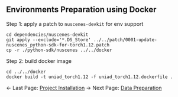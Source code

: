 ## Environments Preparation using Docker
Step 1: apply a patch to `nuscenes-devkit` for env support
```
cd dependencies/nuscenes-devkit
git apply --exclude='*.DS_Store' ../../patch/0001-update-nuscenes_python-sdk-for-torch1.12.patch
cp -r ./python-sdk/nuscenes ../../docker
```
Step 2: build docker image
```
cd ../../docker
docker build -t uniad_torch1.12 -f uniad_torch1.12.dockerfile .
```

<- Last Page: [Project Installation](project_installation.md)
-> Next Page: [Data Preparation](data_prep.md)
